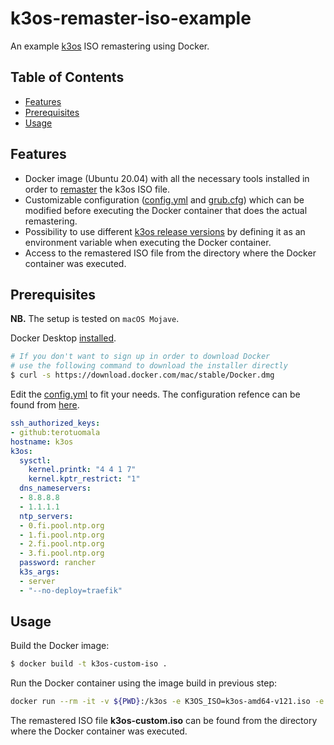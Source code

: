 # k3os-remaster-iso-example
An example [k3os](https://github.com/rancher/k3os) ISO remastering using Docker.

<!-- TABLE OF CONTENTS -->
## Table of Contents

* [Features](#features)
* [Prerequisites](#prerequisites)
* [Usage](#usage)

<!-- FEATURES -->
## Features
- Docker image (Ubuntu 20.04) with all the necessary tools installed in order to [remaster](https://github.com/rancher/k3os#remastering-iso) the k3os ISO file.
- Customizable configuration ([config.yml](https://github.com/terotuomala/k3os-remaster-iso-example/blob/master/config.yml) and [grub.cfg](https://github.com/terotuomala/k3os-remaster-iso-example/blob/master/grub.cfg)) which can be modified before executing the Docker container that does the actual remastering.
- Possibility to use different [k3os release versions](https://github.com/rancher/k3os/releases) by defining it as an environment variable when executing the Docker container.
- Access to the remastered ISO file from the directory where the Docker container was executed.

<!-- PREREQUISITES -->
## Prerequisites
**NB.** The setup is tested on `macOS Mojave`.

Docker Desktop [installed](https://docs.docker.com/install/).
```sh
# If you don't want to sign up in order to download Docker
# use the following command to download the installer directly
$ curl -s https://download.docker.com/mac/stable/Docker.dmg
```
Edit the [config.yml](https://github.com/terotuomala/k3os-remaster-iso-example/blob/master/config.yml) to fit your needs. The configuration refence can be found from [here](https://github.com/rancher/k3os#configuration-reference).
```yaml
ssh_authorized_keys:
- github:terotuomala
hostname: k3os
k3os:
  sysctl:
    kernel.printk: "4 4 1 7"
    kernel.kptr_restrict: "1"
  dns_nameservers:
  - 8.8.8.8
  - 1.1.1.1
  ntp_servers:
  - 0.fi.pool.ntp.org
  - 1.fi.pool.ntp.org
  - 2.fi.pool.ntp.org
  - 3.fi.pool.ntp.org
  password: rancher
  k3s_args:
  - server
  - "--no-deploy=traefik"
```

<!-- USAGE -->
## Usage
Build the Docker image:
```sh
$ docker build -t k3os-custom-iso .
```

Run the Docker container using the image build in previous step:
```sh
docker run --rm -it -v ${PWD}:/k3os -e K3OS_ISO=k3os-amd64-v121.iso -e K3OS_CONFIG=config-nohostname.yml --privileged k3os-custom-iso
```

The remastered ISO file **k3os-custom.iso** can be found from the directory where the Docker container was executed.
